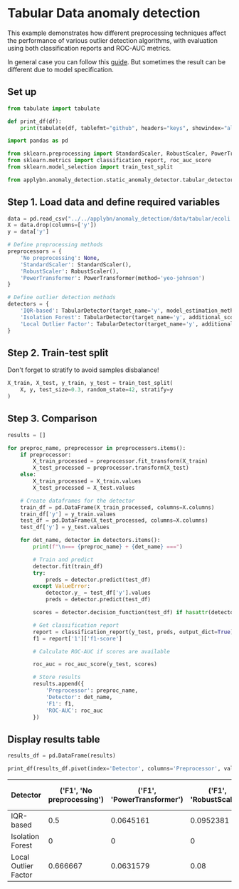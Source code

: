 # Tabular Data anomaly detection

This example demonstrates how different preprocessing techniques affect
the performance of various outlier detection algorithms, with evaluation
using both classification reports and ROC-AUC metrics.

In general case you can follow this [guide](https://scikit-learn.org/stable/auto_examples/preprocessing/plot_all_scaling.html). 
But sometimes the result can be different due to model specification.

## Set up
```python
from tabulate import tabulate

def print_df(df):
    print(tabulate(df, tablefmt="github", headers="keys", showindex="always"))

import pandas as pd

from sklearn.preprocessing import StandardScaler, RobustScaler, PowerTransformer
from sklearn.metrics import classification_report, roc_auc_score
from sklearn.model_selection import train_test_split

from applybn.anomaly_detection.static_anomaly_detector.tabular_detector import TabularDetector
```

## Step 1. Load data and define required variables
```python
data = pd.read_csv("../../applybn/anomaly_detection/data/tabular/ecoli.csv")
X = data.drop(columns=['y'])
y = data['y']

# Define preprocessing methods
preprocessors = {
    'No preprocessing': None,
    'StandardScaler': StandardScaler(),
    'RobustScaler': RobustScaler(),
    'PowerTransformer': PowerTransformer(method='yeo-johnson')
}

# Define outlier detection methods
detectors = {
    'IQR-based': TabularDetector(target_name='y', model_estimation_method='iqr'),
    'Isolation Forest': TabularDetector(target_name='y', additional_score='IF'),
    'Local Outlier Factor': TabularDetector(target_name='y', additional_score='LOF')
}
```

## Step 2. Train-test split
Don't forget to stratify to avoid samples disbalance!

```python
X_train, X_test, y_train, y_test = train_test_split(
    X, y, test_size=0.3, random_state=42, stratify=y
)
```

## Step 3. Comparison
```python
results = []

for preproc_name, preprocessor in preprocessors.items():
    if preprocessor:
        X_train_processed = preprocessor.fit_transform(X_train)
        X_test_processed = preprocessor.transform(X_test)
    else:
        X_train_processed = X_train.values
        X_test_processed = X_test.values

    # Create dataframes for the detector
    train_df = pd.DataFrame(X_train_processed, columns=X.columns)
    train_df['y'] = y_train.values
    test_df = pd.DataFrame(X_test_processed, columns=X.columns)
    test_df['y'] = y_test.values

    for det_name, detector in detectors.items():
        print(f"\n=== {preproc_name} + {det_name} ===")

        # Train and predict
        detector.fit(train_df)
        try:
            preds = detector.predict(test_df)
        except ValueError:
            detector.y_ = test_df['y'].values
            preds = detector.predict(test_df)

        scores = detector.decision_function(test_df) if hasattr(detector, 'decision_function') else None

        # Get classification report
        report = classification_report(y_test, preds, output_dict=True)
        f1 = report['1']['f1-score']

        # Calculate ROC-AUC if scores are available

        roc_auc = roc_auc_score(y_test, scores)

        # Store results
        results.append({
            'Preprocessor': preproc_name,
            'Detector': det_name,
            'F1': f1,
            'ROC-AUC': roc_auc
        })
```


## Display results table
```python
results_df = pd.DataFrame(results)

print_df(results_df.pivot(index='Detector', columns='Preprocessor', values=['F1', 'ROC-AUC']))
```


| Detector             |   ('F1', 'No preprocessing') |   ('F1', 'PowerTransformer') |   ('F1', 'RobustScaler') | ('F1', 'StandardScaler') | ('ROC-AUC', 'No preprocessing') |   ('ROC-AUC', 'PowerTransformer') |   ('ROC-AUC', 'RobustScaler') |   ('ROC-AUC', 'StandardScaler') |
|----------------------|------------------------------|------------------------------|--------------------------|--------------------------|---------------------------------|-----------------------------------|-------------------------------|---------------------------------|
| IQR-based            |                     0.5      |                    0.0645161 |                0.0952381 | **0.8**                  | **1**                           |                          0.969388 |                      0.748299 |                        0.727891 |
| Isolation Forest     |                     0        |                    0         |                0         | 0.4                      | 0.87415                         |                          0.945578 |                      0.94898  |                        0.972789 |
| Local Outlier Factor |                     0.666667 |                    0.0631579 |                0.08      | 0.666667                 | **1**                           |                          0.418367 |                      0.64966  |                        0.989796 |
